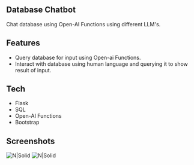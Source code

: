 ## Database Chatbot
Chat database using Open-AI Functions using different LLM's.

## Features 
- Query database for input using Open-ai Functions.
- Interact with database using human language and querying it to show result of input.

## Tech
* Flask
* SQL
* Open-AI Functions
* Bootstrap

## Screenshots
![N|Solid](https://i.ibb.co/X2DFQkC/image.png) ![N|Solid](https://i.ibb.co/vkLmdr9/image.png)

